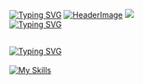 [![Typing SVG](https://readme-typing-svg.herokuapp.com?weight=100&size=22&duration=750&pause=1000&color=F7D3B9&vCenter=true&repeat=false&width=500&lines=%F0%9F%93%9A++german+student;%F0%9F%92%BB++web+designer;%F0%9F%A7%A0++psychology;%F0%9F%8E%A7++music+enthusiast;%F0%9F%A4%93++nerdy+programmer;%F0%9F%97%BA%EF%B8%8F++traveler;%F0%9F%94%97++github%2Feinfachniemmand)](https://github.com/einfachniemmand/)
[![HeaderImage](https://scriptsandstyles.neocities.org/github-profile/head.png?c=2)](https://github.com/einfachniemmand/)
![](https://komarev.com/ghpvc/?username=einfachniemmand)
<br><a id='about' href="#about" style='display:block'><img src="https://readme-typing-svg.herokuapp.com?font=Fira+Code&size=10&duration=90&pause=70&color=F7D3B9&vCenter=true&width=70&height=15&lines=%23+About+me" alt="Typing SVG" /></a><br>


<a id='skills' href="#skills" style='display:block'><img src="https://readme-typing-svg.herokuapp.com?font=Fira+Code&size=10&duration=90&pause=70&color=F7D3B9&vCenter=true&width=70&height=15&lines=%23+My+skills" alt="Typing SVG" /></a><br>
[![My Skills](https://skillicons.dev/icons?i=js,html,css,cloudflare,github,linux,postman)](#skills)
